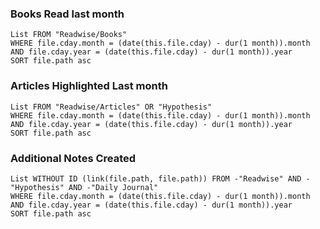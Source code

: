 ### Books Read last month
```dataview
List FROM "Readwise/Books"
WHERE file.cday.month = (date(this.file.cday) - dur(1 month)).month
AND file.cday.year = (date(this.file.cday) - dur(1 month)).year
SORT file.path asc
```

### Articles Highlighted Last month

```dataview
List FROM "Readwise/Articles" OR "Hypothesis"
WHERE file.cday.month = (date(this.file.cday) - dur(1 month)).month
AND file.cday.year = (date(this.file.cday) - dur(1 month)).year
SORT file.path asc
```



### Additional Notes Created
```dataview
List WITHOUT ID (link(file.path, file.path)) FROM -"Readwise" AND -"Hypothesis" AND -"Daily Journal"
WHERE file.cday.month = (date(this.file.cday) - dur(1 month)).month
AND file.cday.year = (date(this.file.cday) - dur(1 month)).year
SORT file.path asc
```
